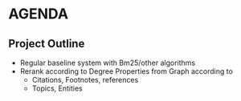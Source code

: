 # AGENDA

## Project Outline

- Regular baseline system with Bm25/other algorithms
- Rerank according to Degree Properties from Graph according to
    - Citations, Footnotes, references
    - Topics, Entities
